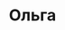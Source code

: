 ---
title: "Ольга"
description: "Привет, меня зовут Ольга. Элитное сопровождение и эскорт для меня стало любимым хобби. Я смогу подарить роскошный досуг и невероятное удовольствие. Вы сможете ощутить искреннюю заинтересованность. Мы сможем поужинать в элитном ресторане, либо устроить романтический ужин при свечах в отеле. Я обладательница нежной, утонченной внешности и красивой фигуры, смогу поддержать любую беседу, буду милой и ласковой.

Я регулярно тренируюсь в тренажерном зале. Много читаю и смотрю документальные фильмы о жизни людей в разных уголках нашей планеты. Я образована, кроме русского знаю английский язык, могу сопровождать успешного мужчину на светские мероприятия. Вы получите максимум позитива от времяпрепровождения. Эскорт услуги заказать можно на сайте."
Price: "От 1000$"
height: "170"
bustSize: "2"
hairColor: "brunet"
visa: "usa"
weight: "49"
age: "21"
folder: olga3
mainImage: 1.webp
images:
  - 2.webp
  - 3.webp
---